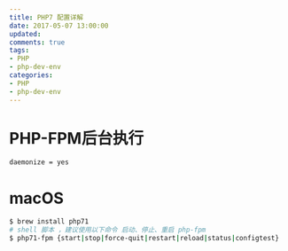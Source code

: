 ```yaml
---
title: PHP7 配置详解
date: 2017-05-07 13:00:00
updated:
comments: true
tags:
- PHP
- php-dev-env
categories:
- PHP
- php-dev-env
---
```


# PHP-FPM后台执行

```bash
daemonize = yes
```

<!--more-->

# macOS

```bash
$ brew install php71
# shell 脚本 ，建议使用以下命令 启动、停止、重启 php-fpm
$ php71-fpm {start|stop|force-quit|restart|reload|status|configtest}
```
